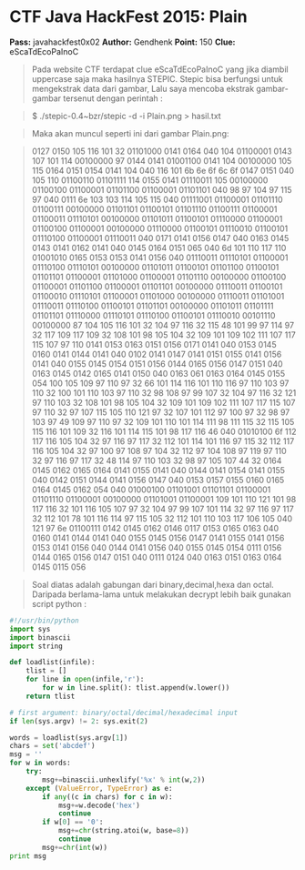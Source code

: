 # CTF Java HackFest 2015: Plain

**Pass:** javahackfest0x02
**Author:** Gendhenk
**Point:** 150
**Clue:** eScaTdEcoPaInoC

> Pada website CTF terdapat clue eScaTdEcoPaInoC yang jika diambil uppercase saja maka hasilnya STEPIC. Stepic bisa berfungsi untuk mengekstrak data dari gambar, Lalu saya mencoba ekstrak gambar-gambar tersenut dengan perintah :

> $ ./stepic-0.4~bzr/stepic -d -i Plain.png > hasil.txt

> Maka akan muncul seperti ini dari gambar Plain.png:

> 0127 0150 105 116 101 32 01101000 0141 0164 040 104 01100001 0143 107 101 114 00100000 97 0144 0141 01001100 0141 104 00100000 105 115 0164 0151 0154 0141 104 040 116 101 6b 6e 6f 6c 6f 0147 0151 040 105 110 01100110 01101111 114 0155 0141 01110011 105 00100000 01100100 01100001 01101100 01100001 01101101 040 98 97 104 97 115 97 040 0111 6e 103 103 114 105 115 040 01111001 01100001 01101110 01100111 00100000 01101101 01100101 01101110 01100111 01100001 01100011 01110101 00100000 01101011 01100101 01110000 01100001 01100100 01100001 00100000 01110000 01100101 01110010 01100101 01110100 01100001 01110011 040 0171 0141 0156 0147 040 0163 0145 0143 0141 0162 0141 040 0145 0164 0151 065 040 6d 101 110 117 110 01001010 0165 0153 0153 0141 0156 040 01110011 01110101 01100001 01110100 01110101 00100000 01101011 01100101 01101100 01100101 01101101 01100001 01101000 01100001 01101110 00100000 01100100 01100001 01101100 01100001 01101101 00100000 01110011 01100101 01100010 01110101 01100001 01101000 00100000 01110011 01101001 01110011 01110100 01100101 01101101 00100000 01101011 01101111 01101101 01110000 01110101 01110100 01100101 01110010 00101110 00100000 87 104 105 116 101 32 104 97 116 32 115 48 101 99 97 114 97 32 117 109 117 109 32 108 101 98 105 104 32 109 101 109 102 111 107 117 115 107 97 110 0141 0153 0163 0151 0156 0171 0141 040 0153 0145 0160 0141 0144 0141 040 0102 0141 0147 0141 0151 0155 0141 0156 0141 040 0155 0145 0154 0151 0156 0144 0165 0156 0147 0151 040 0163 0145 0142 0165 0141 0150 040 0163 061 0163 0164 0145 0155 054 100 105 109 97 110 97 32 66 101 114 116 101 110 116 97 110 103 97 110 32 100 101 110 103 97 110 32 98 108 97 99 107 32 104 97 116 32 121 97 110 103 32 108 101 98 105 104 32 109 101 109 102 111 107 117 115 107 97 110 32 97 107 115 105 110 121 97 32 107 101 112 97 100 97 32 98 97 103 97 49 109 97 110 97 32 109 101 110 101 114 111 98 111 115 32 115 105 115 116 101 109 32 116 101 114 115 101 98 117 116 46 040 01010100 6f 112 117 116 105 104 32 97 116 97 117 32 112 101 114 101 116 97 115 32 112 117 116 105 104 32 97 100 97 108 97 104 32 112 97 104 108 97 119 97 110 32 97 116 97 117 32 48 114 97 110 103 32 98 97 105 107 44 32 0164 0145 0162 0165 0164 0141 0155 0141 040 0144 0141 0154 0141 0155 040 0142 0151 0144 0141 0156 0147 040 0153 0157 0155 0160 0165 0164 0145 0162 054 040 01000100 01101001 01101101 01100001 01101110 01100001 00100000 01101001 01100001 109 101 110 121 101 98 117 116 32 101 116 105 107 97 32 104 97 99 107 101 114 32 97 116 97 117 32 112 101 78 101 116 114 97 115 105 32 112 101 110 103 117 106 105 040 121 97 6e 01100111 0142 0145 0162 0146 0117 0153 0165 0163 040 0160 0141 0144 0141 040 0155 0145 0156 0147 0141 0155 0141 0156 0153 0141 0156 040 0144 0141 0156 040 0155 0145 0154 0111 0156 0144 0165 0156 0147 0151 040 0111 0124 040 0163 0151 0163 0164 0145 0115 056

> Soal diatas adalah gabungan dari binary,decimal,hexa dan octal. Daripada berlama-lama untuk melakukan decrypt lebih baik gunakan script python :

```python
#!/usr/bin/python
import sys
import binascii
import string

def loadlist(infile):
	tlist = []
	for line in open(infile,'r'):
		for w in line.split(): tlist.append(w.lower())
	return tlist

# first argument: binary/octal/decimal/hexadecimal input
if len(sys.argv) != 2: sys.exit(2)

words = loadlist(sys.argv[1])
chars = set('abcdef')
msg = ''
for w in words:
	try:
		msg+=binascii.unhexlify('%x' % int(w,2))
	except (ValueError, TypeError) as e:
		if any((c in chars) for c in w):
			msg+=w.decode('hex')
			continue
		if w[0] == '0':
			msg+=chr(string.atoi(w, base=8))
			continue
		msg+=chr(int(w))
print msg
```


